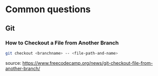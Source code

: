 # Common questions

## Git

### How to Checkout a File from Another Branch

```sh
git checkout <branchname> -- <file-path-and-name>
```

source: https://www.freecodecamp.org/news/git-checkout-file-from-another-branch/

